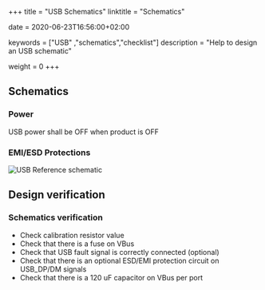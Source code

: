+++
title = "USB Schematics"
linktitle = "Schematics"

date = 2020-06-23T16:56:00+02:00

keywords = ["USB" ,"schematics","checklist"]
description = "Help to design an USB schematic"

weight = 0
+++


## Schematics

### Power

USB power shall be OFF when product is OFF

### EMI/ESD Protections

![USB Reference schematic](usbport_refschematic.png "USB Reference schematic")

## Design verification

### Schematics verification

- Check calibration resistor value
- Check that there is a fuse on VBus
- Check that USB fault signal is correctly connected (optional)
- Check that there is an optional ESD/EMI protection circuit on USB_DP/DM signals
- Check that there is a 120 uF capacitor on VBus per port
